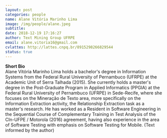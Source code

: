 ```yaml
---
layout: post
categories: people
name: Alane Vitória Marinho Lima 
image: /img/people/alane.jpeg
subtitle: 
date: 2018-12-19 17:16:27
author: Text Mining Group UFRPE
email: alane.vitoria16@gmail.com 
cvlattes: http://lattes.cnpq.br/8915298266829544
status: true
---
```


<b>Short Bio</b><br/>
Alane Vitória Marinho Lima holds a bachelor's degree in Information Systems from the Federal Rural University of Pernambuco (UFRPE) at the Academic Unit of Serra Talhada (2015). She currently holds a master's degree in the Post-Graduate Program in Applied Informatics (PPGIA) at the Federal Rural University of Pernambuco (UFRPE) in Sede-Recife, where she focuses on the Mineração de Texto area, more specifically on the Information Extraction activity, the Relationship Extraction task as a master's research. He has worked as a Resident in Software Engineering in the Sequential Course of Complementary Training in Test Analysis of the CIn-UFPE / Motorola (2016) agreement, having also experience in the area of Software Testing with emphasis on Software Testing for Mobile. (Text informed by the author)